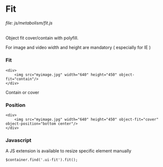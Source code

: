 # Fit
   
###### file: js/metabolism/fit.js
   
Object fit cover/contain with polyfill.
 
For image and video width and height are mandatory ( especially for IE )

### Fit

~~~~
<div>
    <img src="myimage.jpg" width="640" height="450" object-fit="contain"/>
</div>
~~~~

Contain or cover

### Position

~~~~    
<div>
    <img src="myimage.jpg" width="640" height="450" object-fit="cover" object-position="bottom center"/>
</div>
~~~~

### Javascript
      
A JS extension is available to resize specific element manually

~~~~   
$container.find('.ui-fit').fit();
~~~~
